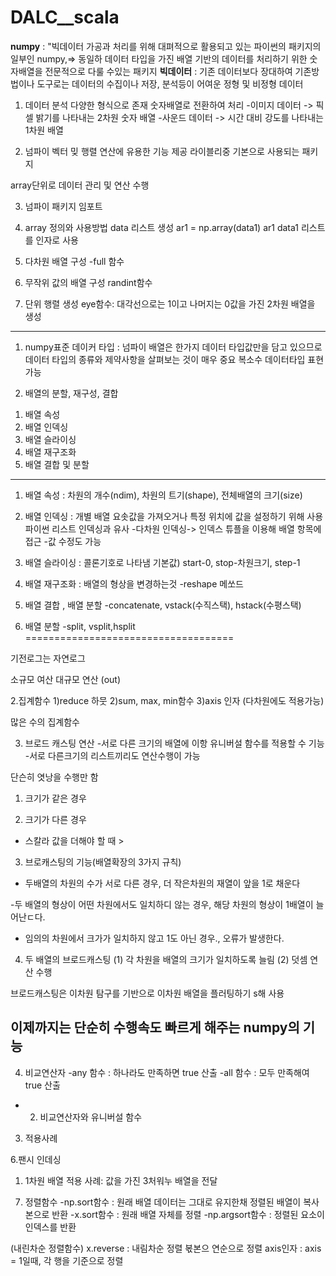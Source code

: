 # DALC__scala


__numpy__ : "빅데이터 가공과 처리를 위해 대펴적으로 활용되고 있는
            파이썬의 패키지의 일부인 numpy,=> 동일하 데이터 타입을 가진 배열 기반의 데이터를 처리하기 위한 
            숫자배열을 전문적으로 다룰 수있는 패키지 
__빅데이터__ : 기존 데이터보다 장대하여 기존방법이나 도구로는 데이터의 수집이나 저장, 분석등이 어여운 정형 및 비정형 데이터


1) 데이터 분석
다양한 형식으로 존재
숫자배열로 전환하여 처리
-이미지 데이터 -> 픽셀 밝기를 나타내는 2차원 숫자 배열
-사운드 데이터 -> 시간 대비 강도를 나타내는 1차원 배열

2) 넘파이
벡터 밎 행렬 연산에 유용한 기능 제공
라이블리중 기본으로 사용되는 패키지

array단위로 데이터 관리 및 연산 수행


3) 넘파이 패키지 임포트

4) array 정의와 사용방법
data 리스트 생성
ar1 = np.array(data1)
ar1
data1 리스트를 인자로 사용

5) 다차원 배열 구성
-full 함수

6) 무작위 값의 배열 구성
randint함수

6) 단위 행렬 생성
eye함수: 대각선으로는 1이고 나머지는 0값을 가진 2차원 배열을 생성


----------------------------------------------------------------

1. numpy표준 데이커 타입
: 넘파이 배열은 한가지 데이터 타입값만을 담고 있으므로 데이터 타입의 종류와 제약사항을 살펴보는 것이 매우 중요
복소수 데이터타입 표현가능

2. 배열의 분할, 재구성, 결합
 1) 배열 속성
 2) 배열 인덱싱
 3) 배열 슬라이싱
 4) 배열 재구조화
 5) 배열 결합 및 분할


-------
1) 배열 속성
: 차원의 개수(ndim), 차원의 트기(shape), 전체배열의 크기(size)

2) 배열 인덱싱
: 개별 배열 요솟값을 가져오거나 특정 위치에 값을 설정하기 위해 사용
파이썬 리스트 인덱싱과 유사
-다차원 인덱싱-> 인덱스 튜플을 이용해 배열 항목에 접근
-값 수정도 가능

3) 배열 슬라이싱
: 콜론기호로 나타냄
기본값) start-0, stop-차원크기, step-1

4) 배열 재구조화
: 배열의 형상을 변경하는것
-reshape 메쏘드

5) 배열 결합 , 배열 분할
-concatenate, vstack(수직스택), hstack(수평스택)

6) 배열 분할
-split, vsplit,hsplit
====================================


기전로그는 자연로그

소규모 여산
대규모 연산 (out)


2.집계함수
1)reduce 하뭇
2)sum, max, min함수
3)axis 인자  (다차원에도 적용가능)

많은 수의 집계함수


3. 브로드 캐스팅 연산
-서로 다른 크기의 배열에 이항 유니버설 함수를 적용할 수  기능
-서로 다른크기의 리스트끼리도 연산수행이 가능


단슨히 엿낭을 수행만 함

1) 크기가 같은 경우

2) 크기가 다른 경우
- 스칼라 값을 더해야 할 때 > 

3) 브로캐스팅의 기능(배열확장의 3가지 규칙)
- 두배열의 차원의 수가 서로 다른 경우, 더 작은차원의 재열이 앞을 1로 채운다

-두 배열의 형상이 어떤 차원에서도 일치하디 않는 경우, 해당 차원의 형상이 1배열이 늘어난ㄷ다.

- 임의의 차원에서 크가가 일치하지 않고 1도 아닌 경우., 오류가 발생한다.

4) 두 배열의 브로드캐스팅
(1) 각 차원을 배열의 크기가 일치하도록 늘림
(2) 덧셈 연산 수행

브로드캐스팅은 이차원 탐구를 기반으로
이차원 배열을 플러팅하기 s해 사용 

이제까지는 단순히 수행속도 빠르게 해주는 numpy의 기능
-------------------------------------------------------------

4. 비교연산자
-any 함수 : 하나라도 만족하면 true 산출
-all 함수 : 모두 만족해여 true 산출
-
  2) 비교연산자와 유니버설 함수

3) 적용사례

6.팬시 인데싱

1) 1차원 배열 적용 사례:
값을 가진 3처워누 배열을 전달

7. 정렬함수
-np.sort함수 : 원래 배열 데이터는 그대로 유지한채 정렬된 배열이 복사본으로 반환
-x.sort함수 : 원래 배열 자체를 정렬
-np.argsort함수 : 정렬된 요소이 인덱스를 반환

(내린차순 정렬함수)
x.reverse : 내림차순 정렬 볷본으 연순으로 정렬
axis인자 : axis  = 1일때, 각 행을 기준으로 정렬


